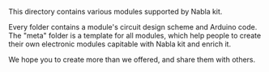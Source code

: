 This directory contains various modules supported by Nabla kit.

Every folder contains a module's circuit design scheme and Arduino code. The "meta" folder is a template for all modules, which help people to create their own electronic modules capitable with Nabla kit and enrich it.

We hope you to create more than we offered, and share them with others.
